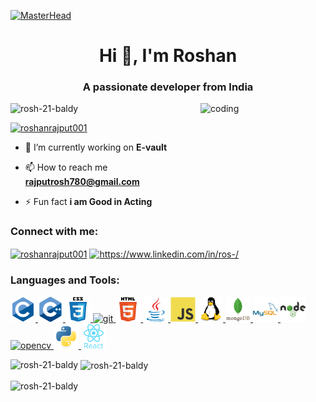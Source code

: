 [![MasterHead](https://user-images.githubusercontent.com/74038190/225813708-98b745f2-7d22-48cf-9150-083f1b00d6c9.gif)](https://Rosh-21-Baldy.io)
<h1 align="center">Hi 👋, I'm Roshan</h1>
<h3 align="center">A passionate developer from India</h3>
<img align ="right" alt ="coding" width ="200" height ="200" src ="https://media2.giphy.com/media/v1.Y2lkPTc5MGI3NjExdWRzNWNxZ2F0OXF1MW5iczBpeTc5YzNlbXF5czJkcWdhM21lNjJ1MiZlcD12MV9pbnRlcm5hbF9naWZfYnlfaWQmY3Q9Zw/OLPQ6z2hlHmwFc4Hso/giphy.gif">
<p align="left"> <img src="https://komarev.com/ghpvc/?username=rosh-21-baldy&label=Profile%20views&color=0e75b6&style=flat" alt="rosh-21-baldy" /> </p>

<p align="left"> <a href="https://twitter.com/roshanrajput001" target="blank"><img src="https://img.shields.io/twitter/follow/roshanrajput001?logo=twitter&style=for-the-badge" alt="roshanrajput001" /></a> </p>

- 🔭 I’m currently working on **E-vault**

- 📫 How to reach me **rajputrosh780@gmail.com**

- ⚡ Fun fact **i am Good in Acting**

<h3 align="left">Connect with me:</h3>
<p align="left">
<a href="https://twitter.com/roshanrajput001" target="blank"><img align="center" src="https://raw.githubusercontent.com/rahuldkjain/github-profile-readme-generator/master/src/images/icons/Social/twitter.svg" alt="roshanrajput001" height="30" width="40" /></a>
<a href="https://linkedin.com/in/https://www.linkedin.com/in/ros-/" target="blank"><img align="center" src="https://raw.githubusercontent.com/rahuldkjain/github-profile-readme-generator/master/src/images/icons/Social/linked-in-alt.svg" alt="https://www.linkedin.com/in/ros-/" height="30" width="40" /></a>
</p>

<h3 align="left">Languages and Tools:</h3>
<p align="left"> <a href="https://www.cprogramming.com/" target="_blank" rel="noreferrer"> <img src="https://raw.githubusercontent.com/devicons/devicon/master/icons/c/c-original.svg" alt="c" width="40" height="40"/> </a> <a href="https://www.w3schools.com/cpp/" target="_blank" rel="noreferrer"> <img src="https://raw.githubusercontent.com/devicons/devicon/master/icons/cplusplus/cplusplus-original.svg" alt="cplusplus" width="40" height="40"/> </a> <a href="https://www.w3schools.com/css/" target="_blank" rel="noreferrer"> <img src="https://raw.githubusercontent.com/devicons/devicon/master/icons/css3/css3-original-wordmark.svg" alt="css3" width="40" height="40"/> </a> <a href="https://git-scm.com/" target="_blank" rel="noreferrer"> <img src="https://www.vectorlogo.zone/logos/git-scm/git-scm-icon.svg" alt="git" width="40" height="40"/> </a> <a href="https://www.w3.org/html/" target="_blank" rel="noreferrer"> <img src="https://raw.githubusercontent.com/devicons/devicon/master/icons/html5/html5-original-wordmark.svg" alt="html5" width="40" height="40"/> </a> <a href="https://www.java.com" target="_blank" rel="noreferrer"> <img src="https://raw.githubusercontent.com/devicons/devicon/master/icons/java/java-original.svg" alt="java" width="40" height="40"/> </a> <a href="https://developer.mozilla.org/en-US/docs/Web/JavaScript" target="_blank" rel="noreferrer"> <img src="https://raw.githubusercontent.com/devicons/devicon/master/icons/javascript/javascript-original.svg" alt="javascript" width="40" height="40"/> </a> <a href="https://www.linux.org/" target="_blank" rel="noreferrer"> <img src="https://raw.githubusercontent.com/devicons/devicon/master/icons/linux/linux-original.svg" alt="linux" width="40" height="40"/> </a> <a href="https://www.mongodb.com/" target="_blank" rel="noreferrer"> <img src="https://raw.githubusercontent.com/devicons/devicon/master/icons/mongodb/mongodb-original-wordmark.svg" alt="mongodb" width="40" height="40"/> </a> <a href="https://www.mysql.com/" target="_blank" rel="noreferrer"> <img src="https://raw.githubusercontent.com/devicons/devicon/master/icons/mysql/mysql-original-wordmark.svg" alt="mysql" width="40" height="40"/> </a> <a href="https://nodejs.org" target="_blank" rel="noreferrer"> <img src="https://raw.githubusercontent.com/devicons/devicon/master/icons/nodejs/nodejs-original-wordmark.svg" alt="nodejs" width="40" height="40"/> </a> <a href="https://opencv.org/" target="_blank" rel="noreferrer"> <img src="https://www.vectorlogo.zone/logos/opencv/opencv-icon.svg" alt="opencv" width="40" height="40"/> </a> <a href="https://www.python.org" target="_blank" rel="noreferrer"> <img src="https://raw.githubusercontent.com/devicons/devicon/master/icons/python/python-original.svg" alt="python" width="40" height="40"/> </a> <a href="https://reactjs.org/" target="_blank" rel="noreferrer"> <img src="https://raw.githubusercontent.com/devicons/devicon/master/icons/react/react-original-wordmark.svg" alt="react" width="40" height="40"/> </a> </p>

<p><img align="left" src="https://github-readme-stats.vercel.app/api/top-langs?username=rosh-21-baldy&show_icons=true&locale=en&layout=compact" alt="rosh-21-baldy" /></p>

<p>&nbsp;<img align="center" src="https://github-readme-stats.vercel.app/api?username=rosh-21-baldy&show_icons=true&locale=en" alt="rosh-21-baldy" /></p>

<p><img align="center" src="https://github-readme-streak-stats.herokuapp.com/?user=rosh-21-baldy&" alt="rosh-21-baldy" /></p>
